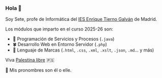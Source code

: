 ### Hola 👋
Soy Sete, profe de Informática del [IES Enrique Tierno Galván](https://github.com/tiernogalvan) de Madrid.

Los módulos que imparto en el curso 2025-26 son:
- 🌴 Programación de Servicios y Procesos (`.java`)
- 🍀 Desarrollo Web en Entorno Servidor (`.php`)
- 🌵 Lenguaje de Marcas (`.html`, `.css`, `.xml`, `.xslt`, `.json`, `.md`... y más)

Viva [Palestina libre](https://bdsmovement.net/) 🇵🇸

💬 Mis pronombres son él o elle.